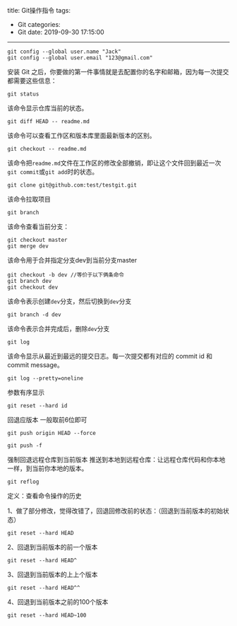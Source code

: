 title: Git操作指令
tags:

  - Git
categories:
  - Git
date: 2019-09-30 17:15:00
---
```
git config --global user.name "Jack"
git config --global user.email "123@gmail.com"
```

安装 Git 之后，你要做的第一件事情就是去配置你的名字和邮箱，因为每一次提交都需要这些信息：

```
git status
```

该命令显示仓库当前的状态。
```
git diff HEAD -- readme.md
```

该命令可以查看工作区和版本库里面最新版本的区别。
```
git checkout -- readme.md
```

该命令把`readme.md`文件在工作区的修改全部撤销，即让这个文件回到最近一次`git commit`或`git add`时的状态。

```
git clone git@github.com:test/testgit.git
```

该命令拉取项目

```
git branch
```

该命令查看当前分支：

```
git checkout master
git merge dev
```

该命令用于合并指定分支dev到当前分支master

```
git checkout -b dev //等价于以下俩条命令
git branch dev
git checkout dev
```

该命令表示创建`dev`分支，然后切换到`dev`分支

```
git branch -d dev
```

该命令表示合并完成后，删除`dev`分支

```
git log
```

该命令显示从最近到最远的提交日志。每一次提交都有对应的 commit id 和 commit message。

```
git log --pretty=oneline
```

 参数有序显示

```
git reset --hard id
```

回退应版本 一般取前6位即可

```
git push origin HEAD --force
```

```
git push -f
```

强制回退远程仓库到当前版本
推送到本地到远程仓库：让远程仓库代码和你本地一样，到当前你本地的版本。

```
git reflog
```


定义：查看命令操作的历史

1、做了部分修改，觉得改错了，回退回修改前的状态：（回退到当前版本的初始状态）

```
git reset --hard HEAD
```

2、回退到当前版本的前一个版本

```
git reset --hard HEAD^
```

3、回退到当前版本的上上个版本

```
git reset --hard HEAD^^
```

4、回退到当前版本之前的100个版本

```
git reset --hard HEAD~100
```

